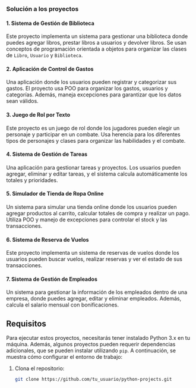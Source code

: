 
### Solución a los proyectos

#### 1. **Sistema de Gestión de Biblioteca**
Este proyecto implementa un sistema para gestionar una biblioteca donde puedes agregar libros, prestar libros a usuarios y devolver libros. Se usan conceptos de programación orientada a objetos para organizar las clases de `Libro`, `Usuario` y `Biblioteca`.

#### 2. **Aplicación de Control de Gastos**
Una aplicación donde los usuarios pueden registrar y categorizar sus gastos. El proyecto usa POO para organizar los gastos, usuarios y categorías. Además, maneja excepciones para garantizar que los datos sean válidos.

#### 3. **Juego de Rol por Texto**
Este proyecto es un juego de rol donde los jugadores pueden elegir un personaje y participar en un combate. Usa herencia para los diferentes tipos de personajes y clases para organizar las habilidades y el combate.

#### 4. **Sistema de Gestión de Tareas**
Una aplicación para gestionar tareas y proyectos. Los usuarios pueden agregar, eliminar y editar tareas, y el sistema calcula automáticamente los totales y prioridades.

#### 5. **Simulador de Tienda de Ropa Online**
Un sistema para simular una tienda online donde los usuarios pueden agregar productos al carrito, calcular totales de compra y realizar un pago. Utiliza POO y manejo de excepciones para controlar el stock y las transacciones.

#### 6. **Sistema de Reserva de Vuelos**
Este proyecto implementa un sistema de reservas de vuelos donde los usuarios pueden buscar vuelos, realizar reservas y ver el estado de sus transacciones.

#### 7. **Sistema de Gestión de Empleados**
Un sistema para gestionar la información de los empleados dentro de una empresa, donde puedes agregar, editar y eliminar empleados. Además, calcula el salario mensual con bonificaciones.

## Requisitos

Para ejecutar estos proyectos, necesitarás tener instalado Python 3.x en tu máquina. Además, algunos proyectos pueden requerir dependencias adicionales, que se pueden instalar utilizando `pip`. A continuación, se muestra cómo configurar el entorno de trabajo:

1. Clona el repositorio:

   ```bash
   git clone https://github.com/tu_usuario/python-projects.git
